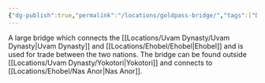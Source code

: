 ```yaml
---
{"dg-publish":true,"permalink":"/locations/goldpass-bridge/","tags":["Discovered"],"updated":"2025-06-10T19:11:11.011+01:00"}
---
```


A large bridge which connects the [[Locations/Uvam Dynasty/Uvam Dynasty\|Uvam Dynasty]] and [[Locations/Ehobel/Ehobel\|Ehobel]] and is used for trade between the two nations. The bridge can be found outside [[Locations/Uvam Dynasty/Yokotori\|Yokotori]] and connects to [[Locations/Ehobel/Nas Anor\|Nas Anor]].